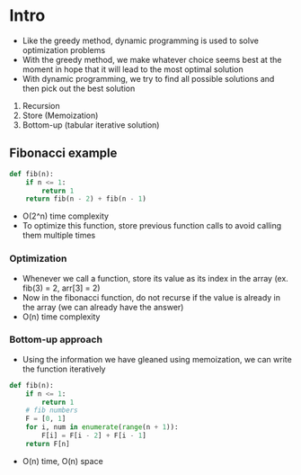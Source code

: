 #  Intro

- Like the greedy method, dynamic programming is used to solve optimization problems
- With the greedy method, we make whatever choice seems best at the moment in hope that it will lead to the most optimal solution
- With dynamic programming, we try to find all possible solutions and then pick out the best solution

1. Recursion
2. Store (Memoization)
3. Bottom-up (tabular iterative solution)
 

## Fibonacci example

```python
def fib(n):
    if n <= 1:
        return 1
    return fib(n - 2) + fib(n - 1)
```

- O(2^n) time complexity
- To optimize this function, store previous function calls to avoid calling them multiple times

### Optimization

- Whenever we call a function, store its value as its index in the array (ex. fib(3) = 2, arr[3] = 2)
- Now in the fibonacci function, do not recurse if the value is already in the array (we can already have the answer)
- O(n) time complexity

### Bottom-up approach

- Using the information we have gleaned using memoization, we can write the function iteratively

```python
def fib(n):
    if n <= 1:
        return 1
    # fib numbers
    F = [0, 1]
    for i, num in enumerate(range(n + 1)):
        F[i] = F[i - 2] + F[i - 1]
    return F[n]
```

- O(n) time, O(n) space